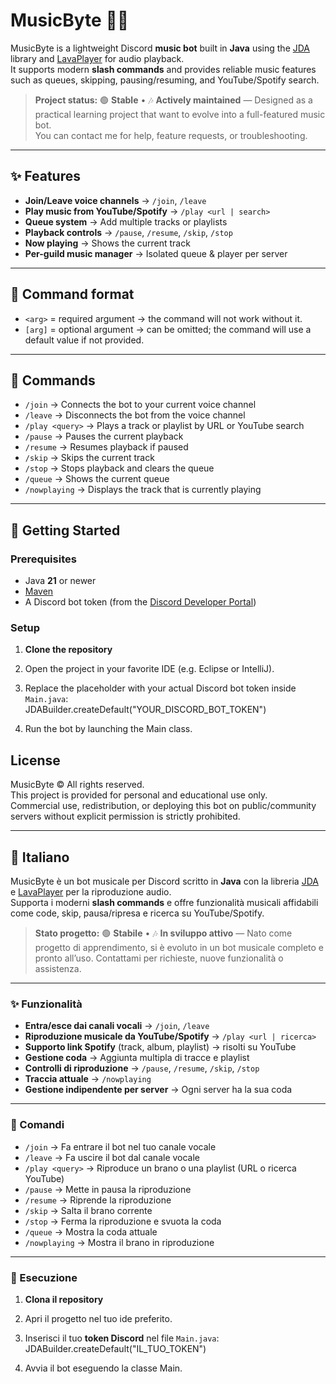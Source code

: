 # MusicByte 🎵🤖

MusicByte is a lightweight Discord **music bot** built in **Java** using the [JDA](https://github.com/DV8FromTheWorld/JDA) library and [LavaPlayer](https://github.com/sedmelluq/lavaplayer) for audio playback.  
It supports modern **slash commands** and provides reliable music features such as queues, skipping, pausing/resuming, and YouTube/Spotify search.

> **Project status:** 🟢 **Stable** • 🎶 **Actively maintained** — Designed as a practical learning project that want to evolve into a full-featured music bot.  
> You can contact me for help, feature requests, or troubleshooting.

---

## ✨ Features

- **Join/Leave voice channels** → `/join`, `/leave`  
- **Play music from YouTube/Spotify** → `/play <url | search>`  
- **Queue system** → Add multiple tracks or playlists  
- **Playback controls** → `/pause`, `/resume`, `/skip`, `/stop`  
- **Now playing** → Shows the current track  
- **Per-guild music manager** → Isolated queue & player per server  

---

## 📜 Command format

- ``<arg>`` = required argument → the command will not work without it.  
- ``[arg]`` = optional argument → can be omitted; the command will use a default value if not provided.  

---

## 📜 Commands

- ``/join`` → Connects the bot to your current voice channel  
- ``/leave`` → Disconnects the bot from the voice channel  
- ``/play <query>`` → Plays a track or playlist by URL or YouTube search  
- ``/pause`` → Pauses the current playback  
- ``/resume`` → Resumes playback if paused  
- ``/skip`` → Skips the current track  
- ``/stop`` → Stops playback and clears the queue  
- ``/queue`` → Shows the current queue  
- ``/nowplaying`` → Displays the track that is currently playing  

---

## 🚀 Getting Started

### Prerequisites
- Java **21** or newer  
- [Maven](https://maven.apache.org/)  
- A Discord bot token (from the [Discord Developer Portal](https://discord.com/developers/applications))  

### Setup

1. **Clone the repository**  

2. Open the project in your favorite IDE (e.g. Eclipse or IntelliJ).  

3. Replace the placeholder with your actual Discord bot token inside `Main.java`:  
   JDABuilder.createDefault("YOUR_DISCORD_BOT_TOKEN")

4. Run the bot by launching the Main class.

## License

MusicByte © All rights reserved.  
This project is provided for personal and educational use only.  
Commercial use, redistribution, or deploying this bot on public/community servers without explicit permission is strictly prohibited.

---


## 🎯 Italiano

MusicByte è un bot musicale per Discord scritto in **Java** con la libreria [JDA](https://github.com/DV8FromTheWorld/JDA) e [LavaPlayer](https://github.com/sedmelluq/lavaplayer) per la riproduzione audio.  
Supporta i moderni **slash commands** e offre funzionalità musicali affidabili come code, skip, pausa/ripresa e ricerca su YouTube/Spotify.

> **Stato progetto:** 🟢 **Stabile** • 🎶 **In sviluppo attivo** — Nato come progetto di apprendimento, si è evoluto in un bot musicale completo e pronto all’uso.
> Contattami per richieste, nuove funzionalità o assistenza.

---

### ✨ Funzionalità

- **Entra/esce dai canali vocali** → `/join`, `/leave`  
- **Riproduzione musicale da YouTube/Spotify** → `/play <url | ricerca>`  
- **Supporto link Spotify** (track, album, playlist) → risolti su YouTube  
- **Gestione coda** → Aggiunta multipla di tracce e playlist  
- **Controlli di riproduzione** → `/pause`, `/resume`, `/skip`, `/stop`  
- **Traccia attuale** → `/nowplaying`  
- **Gestione indipendente per server** → Ogni server ha la sua coda  

---

### 📜 Comandi

- ``/join`` → Fa entrare il bot nel tuo canale vocale  
- ``/leave`` → Fa uscire il bot dal canale vocale  
- ``/play <query>`` → Riproduce un brano o una playlist (URL o ricerca YouTube)  
- ``/pause`` → Mette in pausa la riproduzione  
- ``/resume`` → Riprende la riproduzione  
- ``/skip`` → Salta il brano corrente  
- ``/stop`` → Ferma la riproduzione e svuota la coda  
- ``/queue`` → Mostra la coda attuale  
- ``/nowplaying`` → Mostra il brano in riproduzione  

---

### 🚀 Esecuzione

1. **Clona il repository**  

2. Apri il progetto nel tuo ide preferito.

3. Inserisci il tuo **token Discord** nel file `Main.java`:
   JDABuilder.createDefault("IL_TUO_TOKEN")

4. Avvia il bot eseguendo la classe Main.